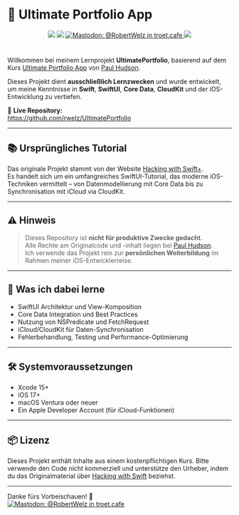# 📱 Ultimate Portfolio App

<p align="center">
    <img src="https://img.shields.io/badge/iOS-16.6+-blue.svg" />
    <img src="https://img.shields.io/badge/Swift-5.0-brightgreen.svg" />
    <a href="https://troet.cafe/@RobertWelz" rel="me">
        <img src="https://img.shields.io/badge/Contact-@RobertWelz-lightgrey.svg?style=flat" alt="Mastodon: @RobertWelz in troet.cafe" />
    </a>
  <img src="https://img.shields.io/badge/AI%20generated%20but%20manually%20verified%20README%20file-red.svg" />
</p>

# 

Willkommen bei meinem Lernprojekt **UltimatePortfolio**, basierend auf dem Kurs [Ultimate Portfolio App](https://www.hackingwithswift.com/plus/ultimate-portfolio-app) von [Paul Hudson](https://www.hackingwithswift.com/).

Dieses Projekt dient **ausschließlich Lernzwecken** und wurde entwickelt, um meine Kenntnisse in **Swift**, **SwiftUI**, **Core Data**, **CloudKit** und der iOS-Entwicklung zu vertiefen.

🔗 **Live Repository:**  
https://github.com/rwelz/UltimatePortfolio

---

## 📚 Ursprüngliches Tutorial

Das originale Projekt stammt von der Website [Hacking with Swift+](https://www.hackingwithswift.com/plus/ultimate-portfolio-app).  
Es handelt sich um ein umfangreiches SwiftUI-Tutorial, das moderne iOS-Techniken vermittelt – von Datenmodellierung mit Core Data bis zu Synchronisation mit iCloud via CloudKit.

---

## ⚠️ Hinweis

> Dieses Repository ist **nicht für produktive Zwecke gedacht**.  
> Alle Rechte am Originalcode und -inhalt liegen bei [Paul Hudson](https://www.hackingwithswift.com/).  
> Ich verwende das Projekt rein zur **persönlichen Weiterbildung** im Rahmen meiner iOS-Entwicklerreise.

---

## 🚀 Was ich dabei lerne

- SwiftUI Architektur und View-Komposition
- Core Data Integration und Best Practices
- Nutzung von NSPredicate und FetchRequest
- iCloud/CloudKit für Daten-Synchronisation
- Fehlerbehandlung, Testing und Performance-Optimierung

---

## 🛠️ Systemvoraussetzungen

- Xcode 15+
- iOS 17+
- macOS Ventura oder neuer
- Ein Apple Developer Account (für iCloud-Funktionen)

---

## 📦 Lizenz

Dieses Projekt enthält Inhalte aus einem kostenpflichtigen Kurs. Bitte verwende den Code nicht kommerziell und unterstütze den Urheber, indem du das Originalmaterial über [Hacking with Swift](https://www.hackingwithswift.com/) beziehst.

---

Danke fürs Vorbeischauen! 💙  
<a href="https://troet.cafe/@RobertWelz" rel="me">
        <img src="https://img.shields.io/badge/Contact-@RobertWelz-lightgrey.svg?style=flat" alt="Mastodon: @RobertWelz in troet.cafe" />
    </a>

